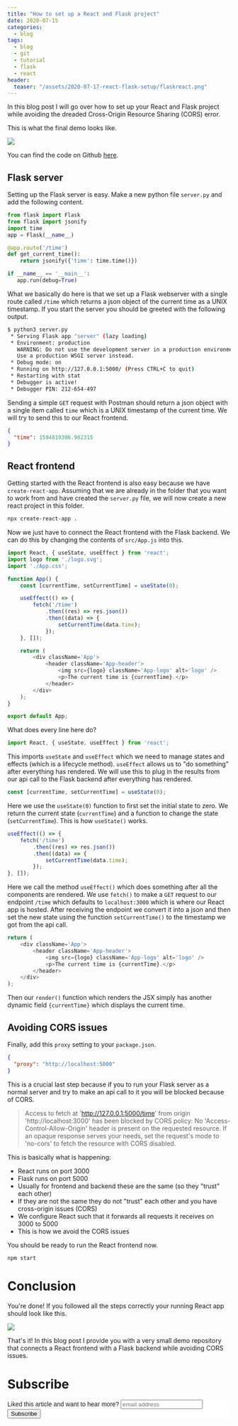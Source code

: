 ```yaml
---
title: "How to set up a React and Flask project" 
date: 2020-07-15
categories:
  - blog
tags:
  - blog
  - git
  - tutorial
  - flask
  - react
header:
  teaser: "/assets/2020-07-17-react-flask-setup/flaskreact.png"
---
```


In this blog post I will go over how to set up your React and Flask project
while avoiding the dreaded Cross-Origin Resource Sharing (CORS) error.

This is what the final demo looks like. 

<img src="/assets/2020-07-17-react-flask-setup/demo.png">

You can find the code on Github [here](https://github.com/Rainymood/react-flask-demo).

## Flask server

Setting up the Flask server is easy. Make a new python file `server.py` and
add the following content.

```python
from flask import Flask
from flask import jsonify
import time
app = Flask(__name__)

@app.route('/time')
def get_current_time():
    return jsonify({'time': time.time()})

if __name__ == '__main__':
   app.run(debug=True)
```

What we basically do here is that we set up a Flask webserver with a single
route called `/time` which returns a json object of the current time as a
UNIX timestamp. If you start the server you should be greeted with the
following output.

```bash
$ python3 server.py
 * Serving Flask app "server" (lazy loading)
 * Environment: production
   WARNING: Do not use the development server in a production environment.
   Use a production WSGI server instead.
 * Debug mode: on
 * Running on http://127.0.0.1:5000/ (Press CTRL+C to quit)
 * Restarting with stat
 * Debugger is active!
 * Debugger PIN: 212-654-497
```

Sending a simple `GET` request with Postman should return a json object with
a single item called `time` which is a UNIX timestamp of the current time. We
will try to send this to our React frontend.

```json
{
  "time": 1594819306.902315
}
```

## React frontend

Getting started with the React frontend is also easy because we have
`create-react-app`. Assuming that we are already in the folder that you want
to work from and have created the `server.py` file, we will now create a new
react project in this folder.

```bash
npx create-react-app .
```

Now we just have to connect the React frontend with the Flask backend. 
We can do this by changing the contents of `src/App.js` into this. 

```js
import React, { useState, useEffect } from 'react';
import logo from './logo.svg';
import './App.css';

function App() {
    const [currentTime, setCurrentTime] = useState(0);

    useEffect(() => {
        fetch('/time')
            .then((res) => res.json())
            .then((data) => {
                setCurrentTime(data.time);
            });
    }, []);

    return (
        <div className='App'>
            <header className='App-header'>
                <img src={logo} className='App-logo' alt='logo' />
                <p>The current time is {currentTime}.</p>
            </header>
        </div>
    );
}

export default App;
```

What does every line here do?

```js
import React, { useState, useEffect } from 'react';
```

This imports `useState` and `useEffect` which we need to manage states and
effects (which is a lifecycle method). `useEffect` allows us to "do
something" after everything has rendered. We will use this to plug in the
results from our api call to the Flask backend after everything has rendered.

```js
const [currentTime, setCurrentTime] = useState(0);
```

Here we use the `useState(0)` function to first set the initial state to
zero. We return the current state (`currentTime`) and a function to change
the state (`setCurrentTime`). This is how `useState()` works.

```js
useEffect(() => {
    fetch('/time')
        .then((res) => res.json())
        .then((data) => {
            setCurrentTime(data.time);
        });
}, []);
```

Here we call the method `useEffect()` which does something after all the
components are rendered. We use `fetch()` to make a `GET` request to our
endpoint `/time` which defaults to `localhost:3000` which is where our React
app is hosted. After receiving the endpoint we convert it into a json and
then set the new state using the function `setCurrentTime()` to the timestamp
we got from the api call.

```js
return (
    <div className='App'>
        <header className='App-header'>
            <img src={logo} className='App-logo' alt='logo' />
            <p>The current time is {currentTime}.</p>
        </header>
    </div>
);
```

Then our `render()` function which renders the JSX simply has another dynamic
field `{currentTime}` which displays the current time.

## Avoiding CORS issues

Finally, add this `proxy` setting to your `package.json`.

```json
{
  "proxy": "http://localhost:5000"
}
```

This is a crucial last step because if you to run your Flask server as a
normal server and try to make an api call to it you will be blocked because
of CORS.

>Access to fetch at 'http://127.0.0.1:5000/time' from origin
'http://localhost:3000' has been blocked by CORS policy: No
'Access-Control-Allow-Origin' header is present on the requested resource. If
an opaque response serves your needs, set the request's mode to 'no-cors' to
fetch the resource with CORS disabled.

This is basically what is happening:

* React runs on port 3000
* Flask runs on port 5000
* Usually for frontend and backend these are the same (so they "trust" each other)
* If they are not the same they do not "trust" each other and you have cross-origin issues (CORS)
* We configure React such that it forwards all requests it receives on 3000 to 5000
* This is how we avoid the CORS issues

You should be ready to run the React frontend now. 

```
npm start
```

# Conclusion

You're done! If you followed all the steps correctly your running React app
should look like this.

<img src="/assets/2020-07-17-react-flask-setup/demo.png">

That's it! In this blog post I provide you with a very small demo repository
that connects a React frontend with a Flask backend while avoiding CORS
issues.

# Subscribe

<!-- Begin Mailchimp Signup Form -->
<link href="//cdn-images.mailchimp.com/embedcode/horizontal-slim-10_7.css" rel="stylesheet" type="text/css">
<style type="text/css">
  #mc_embed_signup{background:#fff; clear:left; font:14px Helvetica,Arial,sans-serif; width:100%;}
  /* Add your own Mailchimp form style overrides in your site stylesheet or in this style block.
     We recommend moving this block and the preceding CSS link to the HEAD of your HTML file. */
</style>
<div id="mc_embed_signup">
<form action="https://gmail.us3.list-manage.com/subscribe/post?u=92fe86c389878585bc87837e8&amp;id=50543deff9" method="post" id="mc-embedded-subscribe-form" name="mc-embedded-subscribe-form" class="validate" target="_blank" novalidate>
    <div id="mc_embed_signup_scroll">
  <label for="mce-EMAIL">Liked this article and want to hear more?</label>
  <input type="email" value="" name="EMAIL" class="email" id="mce-EMAIL" placeholder="email address" required>
    <!-- real people should not fill this in and expect good things - do not remove this or risk form bot signups-->
    <div style="position: absolute; left: -5000px;" aria-hidden="true"><input type="text" name="b_92fe86c389878585bc87837e8_50543deff9" tabindex="-1" value=""></div>
    <div class="clear"><input type="submit" value="Subscribe" name="subscribe" id="mc-embedded-subscribe" class="button"></div>
    </div>
</form>
</div>
<!--End mc_embed_signup-->